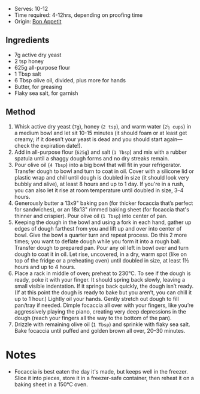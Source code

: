 * Serves: 10-12
* Time required: 4-12hrs, depending on proofing time
* Origin: [Bon Appetit](https://www.bonappetit.com/recipe/easy-no-knead-focaccia)

## Ingredients
* 7g active dry yeast
* 2 tsp honey
* 625g all-purpose flour
* 1 Tbsp salt
* 6 Tbsp olive oil, divided, plus more for hands
* Butter, for greasing
* Flaky sea salt, for garnish
## Method
1. Whisk active dry yeast (`7g`), honey (`2 tsp`), and warm water (`2½ cups`) in a medium bowl and let sit 10-15 minutes (it should foam or at least get creamy; if it doesn’t your yeast is dead and you should start again—check the expiration date!).
1. Add in all-purpose flour (`625g`) and salt (`1 Tbsp`) and mix with a rubber spatula until a shaggy dough forms and no dry streaks remain.
1. Pour olive oil (`4 Tbsp`) into a big bowl that will fit in your refrigerator. Transfer dough to bowl and turn to coat in oil. Cover with a silicone lid or plastic wrap and chill until dough is doubled in size (it should look very bubbly and alive), at least 8 hours and up to 1 day. If you're in a rush, you can also let it rise at room temperature until doubled in size, 3–4 hours.
1. Generously butter a 13x9" baking pan (for thicker focaccia that’s perfect for sandwiches), or an 18x13" rimmed baking sheet (for focaccia that's thinner and crispier). Pour olive oil (`1 Tbsp`) into center of pan. 
1. Keeping the dough in the bowl and using a fork in each hand, gather up edges of dough farthest from you and lift up and over into center of bowl. Give the bowl a quarter turn and repeat process. Do this 2 more times; you want to deflate dough while you form it into a rough ball. Transfer dough to prepared pan. Pour any oil left in bowl over and turn dough to coat it in oil. Let rise, uncovered, in a dry, warm spot (like on top of the fridge or a preheating oven) until doubled in size, at least 1½ hours and up to 4 hours.
1. Place a rack in middle of oven; preheat to 230°C. To see if the dough is ready, poke it with your finger. It should spring back slowly, leaving a small visible indentation. If it springs back quickly, the dough isn’t ready. (If at this point the dough is ready to bake but you aren’t, you can chill it up to 1 hour.) Lightly oil your hands. Gently stretch out dough to fill pan/tray if needed. Dimple focaccia all over with your fingers, like you’re aggressively playing the piano, creating very deep depressions in the dough (reach your fingers all the way to the bottom of the pan). 
1. Drizzle with remaining olive oil (`1 Tbsp`) and sprinkle with flaky sea salt. Bake focaccia until puffed and golden brown all over, 20–30 minutes.

# Notes
* Focaccia is best eaten the day it's made, but keeps well in the freezer. Slice it into pieces, store it in a freezer-safe container, then reheat it on a baking sheet in a 150°C oven.
